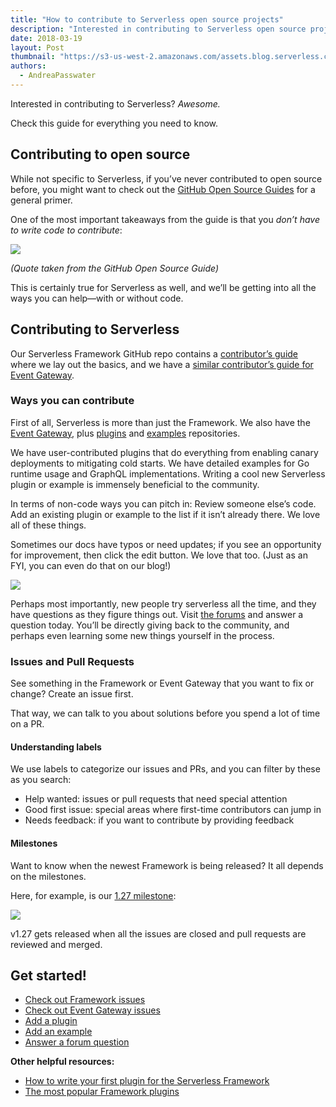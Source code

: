 ```yaml
---
title: "How to contribute to Serverless open source projects"
description: "Interested in contributing to Serverless open source projects? Here's how you can."
date: 2018-03-19
layout: Post
thumbnail: "https://s3-us-west-2.amazonaws.com/assets.blog.serverless.com/Serverless_logo.png"
authors:
  - AndreaPasswater
---
```


Interested in contributing to Serverless? *Awesome.*

Check this guide for everything you need to know.

## Contributing to open source

While not specific to Serverless, if you’ve never contributed to open source before, you might want to check out the [GitHub Open Source Guides](https://opensource.guide/how-to-contribute/) for a general primer.

One of the most important takeaways from the guide is that you *don’t have to write code to contribute*:

<image src="https://s3-us-west-2.amazonaws.com/assets.blog.serverless.com/serverless-contribute/contribute-opensource.png">

*(Quote taken from the GitHub Open Source Guide)*

This is certainly true for Serverless as well, and we’ll be getting into all the ways you can help—with or without code.

## Contributing to Serverless

Our Serverless Framework GitHub repo contains a [contributor’s guide](https://github.com/serverless/serverless/blob/master/CONTRIBUTING.md) where we lay out the basics, and we have a [similar contributor’s guide for Event Gateway](https://github.com/serverless/event-gateway/blob/master/CONTRIBUTING.md).

### Ways you can contribute

First of all, Serverless is more than just the Framework. We also have the [Event Gateway](https://github.com/serverless/event-gateway), plus [plugins](https://github.com/serverless/plugins) and [examples](https://github.com/serverless/examples) repositories.

We have user-contributed plugins that do everything from enabling canary deployments to mitigating cold starts. We have detailed examples for Go runtime usage and GraphQL implementations. Writing a cool new Serverless plugin or example is immensely beneficial to the community.

In terms of non-code ways you can pitch in: Review someone else’s code. Add an existing plugin or example to the list if it isn’t already there. We love all of these things.

Sometimes our docs have typos or need updates; if you see an opportunity for improvement, then click the edit button. We love that too. (Just as an FYI, you can even do that on our blog!)

<image src="https://s3-us-west-2.amazonaws.com/assets.blog.serverless.com/serverless-contribute/edit-button.png">

Perhaps most importantly, new people try serverless all the time, and they have questions as they figure things out. Visit [the forums](shttps://forum.serverless.com/) and answer a question today. You’ll be directly giving back to the community, and perhaps even learning some new things yourself in the process.

### Issues and Pull Requests

See something in the Framework or Event Gateway that you want to fix or change? Create an issue first.

That way, we can talk to you about solutions before you spend a lot of time on a PR.

#### Understanding labels

We use labels to categorize our issues and PRs, and you can filter by these as you search:

- Help wanted: issues or pull requests that need special attention
- Good first issue: special areas where first-time contributors can jump in
- Needs feedback: if you want to contribute by providing feedback

#### Milestones

Want to know when the newest Framework is being released? It all depends on the milestones.

Here, for example, is our [1.27 milestone](https://github.com/serverless/serverless/milestone/42):

<image src="https://s3-us-west-2.amazonaws.com/assets.blog.serverless.com/serverless-contribute/127-milestone.png">

v1.27 gets released when all the issues are closed and pull requests are reviewed and merged.

## Get started!

- [Check out Framework issues](https://github.com/serverless/serverless/issues)
- [Check out Event Gateway issues](https://github.com/serverless/event-gateway/issues)
- [Add a plugin](https://github.com/serverless/plugins)
- [Add an example](https://github.com/serverless/examples)
- [Answer a forum question](https://forum.serverless.com/)

**Other helpful resources:**
- [How to write your first plugin for the Serverless Framework](https://serverless.com/blog/writing-serverless-plugins/)
- [The most popular Framework plugins](https://serverless.com/blog/most-popular-framework-plugins/)
